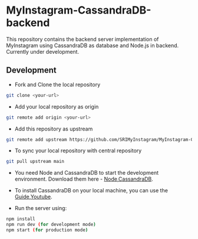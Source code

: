 # MyInstagram-CassandraDB-backend
This repository contains the backend server implementation of MyInstagram using CassandraDB as database and Node.js in backend. Currently under development.


## Development
- Fork and Clone the local repository
```bash
git clone <your-url>
```
- Add your local repository as origin
```bash
git remote add origin <your-url>
```

- Add this repository as upstream
```bash
git remote add upstream https://github.com/SRIMyInstagram/MyInstagram-CassandraDB-backend.git
```

- To sync your local repository with central repository
```bash
git pull upstream main
```

- You need Node and CassandraDB to start the development environment. Download them here - [Node](https://nodejs.org/),[CassandraDB](https://cassandra.apache.org/download/).

- To install CassandraDB on your local machine, you can use the [Guide](https://github.com/SRIMyInstagram/MyInstagram/tree/main/CassandraDB/Guide),[Youtube](https://www.youtube.com/watch?v=GNDGWdSZddw).

- Run the server using:

```bash
npm install
npm run dev (for development mode)
npm start (for production mode)
```
